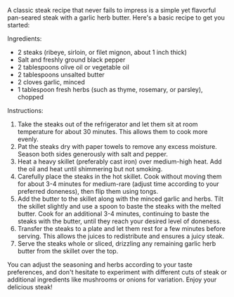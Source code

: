 A classic steak recipe that never fails to impress is a simple yet flavorful pan-seared steak with a garlic herb butter. Here's a basic recipe to get you started:

Ingredients:
- 2 steaks (ribeye, sirloin, or filet mignon, about 1 inch thick)
- Salt and freshly ground black pepper
- 2 tablespoons olive oil or vegetable oil
- 2 tablespoons unsalted butter
- 2 cloves garlic, minced
- 1 tablespoon fresh herbs (such as thyme, rosemary, or parsley), chopped

Instructions:
1. Take the steaks out of the refrigerator and let them sit at room temperature for about 30 minutes. This allows them to cook more evenly.
2. Pat the steaks dry with paper towels to remove any excess moisture. Season both sides generously with salt and pepper.
3. Heat a heavy skillet (preferably cast iron) over medium-high heat. Add the oil and heat until shimmering but not smoking.
4. Carefully place the steaks in the hot skillet. Cook without moving them for about 3-4 minutes for medium-rare (adjust time according to your preferred doneness), then flip them using tongs.
5. Add the butter to the skillet along with the minced garlic and herbs. Tilt the skillet slightly and use a spoon to baste the steaks with the melted butter. Cook for an additional 3-4 minutes, continuing to baste the steaks with the butter, until they reach your desired level of doneness.
6. Transfer the steaks to a plate and let them rest for a few minutes before serving. This allows the juices to redistribute and ensures a juicy steak.
7. Serve the steaks whole or sliced, drizzling any remaining garlic herb butter from the skillet over the top.

You can adjust the seasoning and herbs according to your taste preferences, and don't hesitate to experiment with different cuts of steak or additional ingredients like mushrooms or onions for variation. Enjoy your delicious steak!
